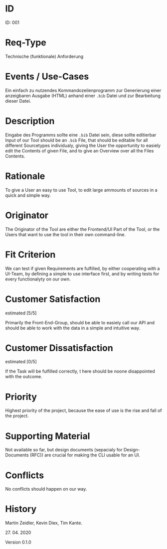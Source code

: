 # ID

ID: 001

# Req-Type

Technische (funktionale) Anforderung

# Events / Use-Cases

 Ein einfach zu nutzendes Kommandozeilenprogramm zur Generierung einer anzeigbaren Ausgabe (HTML) anhand einer `.bib` Datei und zur Bearbeitung dieser Datei. 

# Description

Eingabe des Programms sollte eine `.bib` Datei sein, diese sollte editierbar 
Input of our Tool should be an `.bib` File, that should be editable for all different Sourcetypes individualy, giving the User the opportunity to easiely edit the Contents of given File, and to give an Overview over all the Files Contents.

# Rationale

To give a User an easy to use Tool, to edit large ammounts of sources in a quick and simple way.

# Originator

The Originator of the Tool are either the Frontend/UI Part of the Tool, or the Users that want to use the tool in their own command-line.

# Fit Criterion

We can test if given Requirements are fulfilled, by either cooperating with a UI-Team, by defining a simple to use interface first, and by writing tests for every functionalyty on our own.

# Customer Satisfaction

estimated [5/5]

Primarily the Front-End-Group, should be able to easiely call our API and should be able to work with the data in a simple and intuitive way.

# Customer Dissatisfaction

estimated [0/5]

If the Task will be fulfilled correctly, t here should be noone disappointed with the outcome.

# Priority

Highest priority of the project, because the ease of use is the rise and fall of the project.

# Supporting Material

Not available so far, but design documents (sepacialy for Design-Documents (RFC)) are crucial for making the CLI usable for an UI.

# Conflicts

No conflicts should happen on our way.

# History

Martin Zeidler,
Kevin Diex,
Tim Kante.

27\. 04\. 2020

Version 0.1.0
